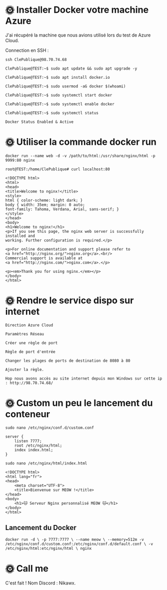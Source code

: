 # 🌞 Installer Docker votre machine Azure

J'ai récupéré la machine que nous avions utilisé lors du test de Azure Cloud.

Connection en SSH :

```
ssh ClePublique@98.70.74.68

ClePublique@TEST:~$ sudo apt update && sudo apt upgrade -y

ClePublique@TEST:~$ sudo apt install docker.io

ClePublique@TEST:~$ sudo usermod -aG docker $(whoami)

ClePublique@TEST:~$ sudo systemctl start docker

ClePublique@TEST:~$ sudo systemctl enable docker

ClePublique@TEST:~$ sudo systemctl status 

Docker Status Enabled & Active
```

# 🌞 Utiliser la commande docker run

```
docker run --name web -d -v /path/to/html:/usr/share/nginx/html -p 9999:80 nginx
```


```
root@TEST:/home/ClePublique# curl localhost:80

<!DOCTYPE html>
<html>
<head>
<title>Welcome to nginx!</title>
<style>
html { color-scheme: light dark; }
body { width: 35em; margin: 0 auto;
font-family: Tahoma, Verdana, Arial, sans-serif; }
</style>
</head>
<body>
<h1>Welcome to nginx!</h1>
<p>If you see this page, the nginx web server is successfully installed and
working. Further configuration is required.</p>

<p>For online documentation and support please refer to
<a href="http://nginx.org/">nginx.org</a>.<br/>
Commercial support is available at
<a href="http://nginx.com/">nginx.com</a>.</p>

<p><em>Thank you for using nginx.</em></p>
</body>
</html>
```

# 🌞 Rendre le service dispo sur internet

```
Direction Azure Cloud

Paramètres Réseau

Créer une règle de port

Règle de port d'entrée

Changer les plages de ports de destination de 8080 à 80

Ajouter la règle.

Hop nous avons accès au site internet depuis mon Windows sur cette ip : http://98.70.74.68/

```

# 🌞 Custom un peu le lancement du conteneur

```
sudo nano /etc/nginx/conf.d/custom.conf

server {
    listen 7777;
    root /etc/nginx/html;
    index index.html;
}
```

```
sudo nano /etc/nginx/html/index.html

<!DOCTYPE html>
<html lang="fr">
<head>
    <meta charset="UTF-8">
    <title>Bienvenue sur MEOW !</title>
</head>
<body>
    <h1>🐱 Serveur Nginx personnalisé MEOW 🐱</h1>
</body>
</html>
```

## Lancement du Docker

```
docker run -d \ -p 7777:7777 \ --name meow \ --memory=512m -v /etc/nginx/conf.d/custom.conf:/etc/nginx/conf.d/default.conf \ -v /etc/nginx/html:etc/nginx/html \ nginx
```

# 🌞 Call me

C'est fait !
Nom Discord : Nikawx.


